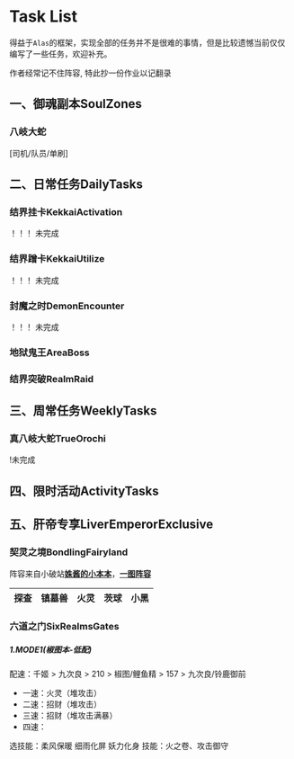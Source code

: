 



# Task List

得益于`Alas`的框架，实现全部的任务并不是很难的事情，但是比较遗憾当前仅仅编写了一些任务，欢迎补充。

作者经常记不住阵容, 特此抄一份作业以记翻录


## 一、御魂副本SoulZones

### 八岐大蛇
[司机/队员/单刷]

## 二、日常任务DailyTasks

### 结界挂卡KekkaiActivation
！！！ 未完成
### 结界蹭卡KekkaiUtilize  
！！！ 未完成
### 封魔之时DemonEncounter
！！！ 未完成
### 地狱鬼王AreaBoss

### 结界突破RealmRaid

## 三、周常任务WeeklyTasks

### 真八岐大蛇TrueOrochi
!未完成

## 四、限时活动ActivityTasks

## 五、肝帝专享LiverEmperorExclusive

### 契灵之境BondlingFairyland

阵容来自小破站[**姝酱的小本本**](https://www.bilibili.com/video/BV1zV4y117aA/?spm_id_from=333.337.search-card.all.click)，[**一图阵容**](https://www.bilibili.com/read/cv24506846)

| 探查 | 镇墓兽 | 火灵 | 茨球 | 小黑 |
| ---- | ------ | ---- | ---- | ---- |

### 六道之门SixRealmsGates

##### 1.MODE1(椒图本-低配)
配速：千姬 > 九次良 > 210 > 椒图/鲤鱼精 > 157 > 九次良/铃鹿御前
- 一速：火灵（堆攻击）
- 二速：招财（堆攻击）
- 三速：招财（堆攻击满暴）
- 四速：

选技能：柔风保暖 细雨化屏 妖力化身
技能：火之卷、攻击御守
